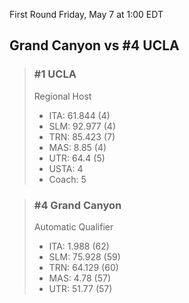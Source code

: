 First Round
Friday, May 7 at 1:00 EDT
## Grand Canyon vs #4 UCLA

> ### #1 UCLA  
> Regional Host  
> - ITA: 61.844 (4)  
> - SLM: 92.977 (4)  
> - TRN: 85.423 (7)  
> - MAS: 8.85 (4)  
> - UTR: 64.4 (5)  
> - USTA: 4  
> - Coach: 5  

> ### #4 Grand Canyon  
> Automatic Qualifier  
> - ITA: 1.988 (62)  
> - SLM: 75.928 (59)  
> - TRN: 64.129 (60)  
> - MAS: 4.78 (57)  
> - UTR: 51.77 (57)  